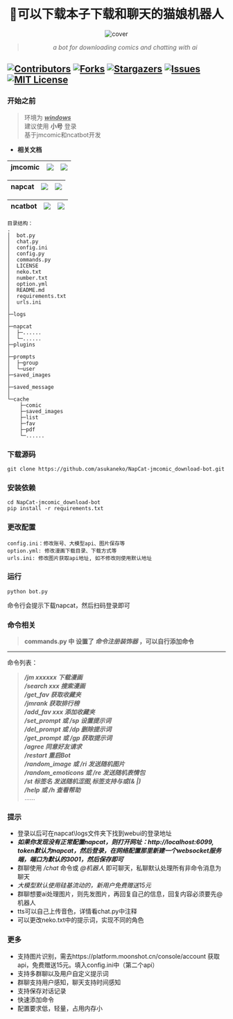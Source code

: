 <div align="center">
<h1 style = "text-align:center;">🚀可以下载本子下载和聊天的猫娘机器人</h1> 

![cover](https://img.picui.cn/free/2025/04/19/6803c76d2bbf9.png)

> _a bot for downloading comics and chatting with ai_  


</div>

[![Contributors][contributors-shield]][contributors-url]
[![Forks][forks-shield]][forks-url]
[![Stargazers][stars-shield]][stars-url]
[![Issues][issues-shield]][issues-url]
[![MIT License][license-shield]][license-url]
---

### 开始之前
>环境为 <u>___windows___</u>  
>建议使用 __小号__ 登录  
>基于jmcomic和ncatbot开发

 + **相关文档** 

| jmcomic | [![](https://img.shields.io/badge/jmcomic-on_Github-blue)](https://github.com/hect0x7/JMComic-Crawler-Python) | [![](https://img.shields.io/badge/jmcomic-Readthedocs.io-orange)](https://jmcomic.readthedocs.io/zh-cn/latest/) |
|:-:|:-:|:-:|

| napcat |[![](https://img.shields.io/badge/napcat-on_Github-blue)](https://github.com/NapNeko/NapCatQQ) | [![](https://img.shields.io/badge/napcat-Github.IO-orange)](https://napneko.github.io)
 |:-:|:-:|:-:|

  | ncatbot  | [![](https://img.shields.io/badge/ncatbot-on_Github-blue)](https://github.com/liyihao1110/ncatbot) | [![](https://img.shields.io/badge/Python_Sdk-Ncatbot-8A2BE2)](https://docs.ncatbot.xyz/) |
  |:-:|:-:|:-:|




```
目录结构：
.
│  bot.py
│  chat.py
│  config.ini
│  config.py
│  commands.py
│  LICENSE
│  neko.txt
│  number.txt
│  option.yml
│  README.md
│  requirements.txt
│  urls.ini
│  
├─logs
│      
├─napcat
│  ├─...... 
│  └─......
├─plugins
│
├─prompts
│  ├─group
│  └─user
├─saved_images
│      
├─saved_message
│
└─cache
    ├─comic
    ├─saved_images
    ├─list
    ├─fav
    ├─pdf
    └─......
```        

### 下载源码
```
git clone https://github.com/asukaneko/NapCat-jmcomic_download-bot.git
```


### 安装依赖
```
cd NapCat-jmcomic_download-bot
pip install -r requirements.txt
```
### 更改配置
```
config.ini：修改账号、大模型api、图片保存等
option.yml: 修改漫画下载目录、下载方式等
urls.ini: 修改图片获取api地址, 如不修改则使用默认地址
```
### 运行
```
python bot.py
```
命令行会提示下载napcat，然后扫码登录即可

### 命令相关
>__commands.py 中 设置了 ___命令注册装饰器___ ，可以自行添加命令__
---
命令列表：  
>___/jm xxxxxx 下载漫画  
/search xxx 搜索漫画  
/get_fav 获取收藏夹  
/jmrank 获取排行榜  
/add_fav xxx 添加收藏夹  
/set_prompt 或 /sp 设置提示词  
/del_prompt 或 /dp 删除提示词  
/get_prompt 或 /gp 获取提示词  
/agree   同意好友请求  
/restart   重启Bot  
/random_image 或 /ri 发送随机图片  
/random_emoticons 或 /re 发送随机表情包  
/st 标签名 发送随机涩图,标签支持与或(& |)  
/help 或 /h 查看帮助___  
……  
### 提示
+ 登录以后可在napcat\logs文件夹下找到webui的登录地址
+ ___如果你发现没有正常配置napcat，则打开网址：http://localhost:6099, token默认为napcat，然后登录，在网络配置那里新建一个websocket服务端，端口为默认的3001，然后保存即可___
+ 群聊使用 _/chat_ 命令或 _@机器人_ 即可聊天，私聊默认处理所有非命令消息为聊天 
+ _大模型默认使用硅基流动的，新用户免费赠送15元_
+ 群聊想要ai处理图片，则先发图片，再回复自己的信息，回复内容必须要先@机器人
+ tts可以自己上传音色，详情看chat.py中注释
+ 可以更改neko.txt中的提示词，实现不同的角色

### 更多  

+ 支持图片识别，需去https://platform.moonshot.cn/console/account 获取api，免费赠送15元。填入config.ini中（第二个api）
+ 支持多群聊以及用户自定义提示词
+ 群聊支持用户感知，聊天支持时间感知
+ 支持保存对话记录
+ 快速添加命令
+ 配置要求低，轻量，占用内存小

[your-project-path]:asukaneko/NapCat-jmcomic_download-bot
[contributors-shield]: https://img.shields.io/github/contributors/asukaneko/NapCat-jmcomic_download-bot.svg?style=flat-square
[contributors-url]: https://github.com/asukaneko/NapCat-jmcomic_download-bot/graphs/contributors
[forks-shield]: https://img.shields.io/github/forks/asukaneko/NapCat-jmcomic_download-bot.svg?style=flat-square
[forks-url]: https://github.com/asukaneko/NapCat-jmcomic_download-bot/network/members
[stars-shield]: https://img.shields.io/github/stars/asukaneko/NapCat-jmcomic_download-bot.svg?style=flat-square
[stars-url]: https://github.com/asukaneko/NapCat-jmcomic_download-bot/stargazers
[issues-shield]: https://img.shields.io/github/issues/asukaneko/NapCat-jmcomic_download-bot.svg?style=flat-square
[issues-url]: https://img.shields.io/github/issues/asukaneko/NapCat-jmcomic_download-bot.svg
[license-shield]: https://img.shields.io/github/license/asukaneko/NapCat-jmcomic_download-bot.svg?style=flat-square
[license-url]: https://github.com/asukaneko/NapCat-jmcomic_download-bot/blob/master/LICENSE.txt
[linkedin-shield]: https://img.shields.io/badge/-LinkedIn-black.svg?style=flat-square&logo=linkedin&colorB=555